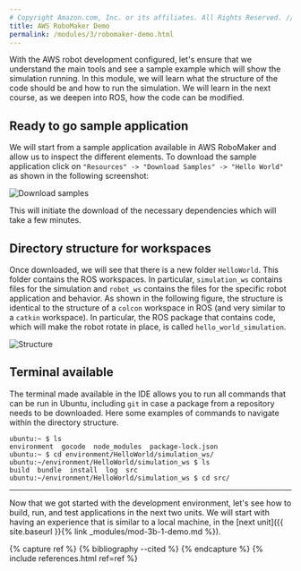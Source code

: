 ```yaml
---
# Copyright Amazon.com, Inc. or its affiliates. All Rights Reserved. // SPDX-License-Identifier: CC-BY-SA-4.0
title: AWS RoboMaker Demo
permalink: /modules/3/robomaker-demo.html
---
```


With the AWS robot development configured, let's ensure that we understand the main tools and see a sample example which will show the simulation running. In this module, we will learn what the structure of the code should be and how to run the simulation. We will learn in the next course, as we deepen into ROS, how the code can be modified.

## Ready to go sample application

We will start from a sample application available in AWS RoboMaker and allow us to inspect the different elements. To download the sample application click on `"Resources" -> "Download Samples" -> "Hello World"` as shown in the following screenshot:

![Download samples](/img/download-samples.png)

This will initiate the download of the necessary dependencies which will take a few minutes.

## Directory structure for workspaces

Once downloaded, we will see that there is a new folder `HelloWorld`. This folder contains the ROS workspaces. In particular, `simulation_ws` contains files for the simulation and `robot_ws` contains the files for the specific robot application and behavior. As shown in the following figure, the structure is identical to the structure of a `colcon` workspace in ROS (and very similar to a `catkin` workspace). In particular, the ROS package that contains code, which will make the robot rotate in place, is called `hello_world_simulation`.

![Structure](/img/structure.png)

## Terminal available

The terminal made available in the IDE allows you to run all commands that can be run in Ubuntu, including `git` in case a package from a repository needs to be downloaded. Here some examples of commands to navigate within the directory structure.

	ubuntu:~ $ ls
	environment  gocode  node_modules  package-lock.json
	ubuntu:~ $ cd environment/HelloWorld/simulation_ws/
	ubuntu:~/environment/HelloWorld/simulation_ws $ ls
	build  bundle  install  log  src
	ubuntu:~/environment/HelloWorld/simulation_ws $ cd src/


---

Now that we got started with the development environment, let's see how to build, run, and test applications in the next two units. We will start with having an experience that is similar to a local machine, in the [next unit]({{ site.baseurl }}{% link _modules/mod-3b-1-demo.md %}).

{% capture ref %}
{% bibliography --cited %}
{% endcapture %}
{% include references.html ref=ref %}
